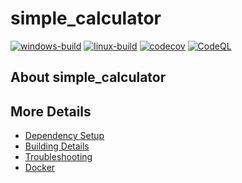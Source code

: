 # simple_calculator

[![windows-build](https://github.com/PongKJ/simple_calculator/actions/workflows/windows-build.yml/badge.svg)](https://github.com/PongKJ/simple_calculator/actions/workflows/windows-build.yml)
[![linux-build](https://github.com/PongKJ/simple_calculator/actions/workflows/linux-build.yml/badge.svg)](https://github.com/PongKJ/simple_calculator/actions/workflows/linux-build.yml)
[![codecov](https://codecov.io/gh/PongKJ/simple_calculator/branch/main/graph/badge.svg)](https://codecov.io/gh/PongKJ/simple_calculator)
[![CodeQL](https://github.com/PongKJ/simple_calculator/actions/workflows/codeql-analysis.yml/badge.svg)](https://github.com/PongKJ/simple_calculator/actions/workflows/codeql-analysis.yml)

## About simple_calculator



## More Details

 * [Dependency Setup](README_dependencies.md)
 * [Building Details](README_building.md)
 * [Troubleshooting](README_troubleshooting.md)
 * [Docker](README_docker.md)
